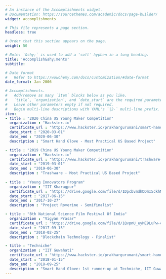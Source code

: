 ```yaml
---
# An instance of the Accomplishments widget.
# Documentation: https://sourcethemes.com/academic/docs/page-builder/
widget: accomplishments

# This file represents a page section.
headless: true

# Order that this section appears on the page.
weight: 50

# Note: `&shy;` is used to add a 'soft' hyphen in a long heading.
title: 'Accomplish&shy;ments'
subtitle:

# Date format
#   Refer to https://wowchemy.com/docs/customization/#date-format
date_format: Jan 2006

# Accomplishments.
#   Add/remove as many `item` blocks below as you like.
#   `title`, `organization`, and `date_start` are the required parameters.
#   Leave other parameters empty if not required.
#   Begin multi-line descriptions with YAML's `|2-` multi-line prefix.
item:
- title : "2020 China US Young Maker Competition"
  organization : "Hackster.io"
  certificate_url : "https://www.hackster.io/prakhargurunani/smart-hand-glove-84e046"
  date_start : "2020-03-01"
  date_end : "2020-06-30"
  description : "Smart Hand Glove - Most Practical US Based Project"

- title : "2019 China US Young Maker Competition"
  organization : "Hackster.io"
  certificate_url : "https://www.hackster.io/prakhargurunani/trashware-6549f5"
  date_start : "2019-03-01"
  date_end : "2019-06-30"
  description : "Trashware - Most Practical US Based Project"
  
- title : "Young Innovators Program"
  organization : "IIT Kharagpur"
  certificate_url : "https://drive.google.com/file/d/1DpcbvmdhDDmI5ckhNOy4SbmISt0y3n06/view?usp=drivesdk"
  date_start : "2017-06-15"
  date_end : "2017-10-27"
  description : "Project Roverine - Semifinalist"

- title : "8th National Science Film Festival Of India"
  organization : "Vigyan Prasar"
  certificate_url : "https://drive.google.com/file/d/1QvpnU_eyME9LuPw-cuOdona7vCMx2vNk/view"
  date_start : "2017-09-15"
  date_end : "2018-02-25"
  description : "Blockchain Technology - Finalist"

- title : "Techniche"
  organization : "IIT Guwahati"
  certificate_url : "https://www.hackster.io/prakhargurunani/smart-hand-glove-84e046"
  date_start : "2018-01-15"
  date_end : "2018-09-25"
  description : "Smart Hand Glove: 1st runner-up at Techniche, IIT Guwahati + 50,000 INR cash prize to the team"
---
```

